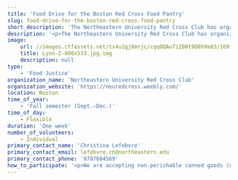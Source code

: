 ```yaml
---
title: 'Food Drive for the Boston Red Cross Food Pantry'
slug: food-drive-for-the-boston-red-cross-food-pantry
short_description: 'The Northeastern University Red Cross Club has organized a food drive for the Boston Red Cross Food Pantry'
description: '<p>The Northeastern University Red Cross Club has organized a food drive for the Boston Red Cross Food Pantry in collaboration with the NU Global Health Initiative, the National Residence Hall Honorary, and several other Northeastern clubs. Our mission is to provide relief to victims of disaster and help people prevent, prepare for, and respond to emergencies.</p>'
image:
    url: //images.ctfassets.net/ts4u2gj8mrjc/cqqOQAoTiZ08t9O8h9m83/1697b5ecaa68699c480c63cff8d76a3d/Lynn-2-800x533.jpg.img.jpeg
    title: Lynn-2-800x533.jpg.img
    description: null
type:
    - 'Food Justice'
organization_name: 'Northeastern University Red Cross Club'
organization_website: 'https://neuredcross.weebly.com/'
location: Boston
time_of_year:
    - 'Fall semester (Sept.–Dec.)'
time_of_day:
    - Flexible
duration: 'One week'
number_of_volunteers:
    - Individual
primary_contact_name: 'Christina Lefebvre'
primary_contact_email: lefebvre.ch@northeastern.edu
primary_contact_phone: '9787604569'
how_to_participate: '<p>We are accepting non-perishable canned goods (no glassware). Our on campus boxes are located outside the CCE offices (172 Curry and 2nd floor of Hastings), outside the CSI office (240 Curry), and in Curry Crossing at the ground floor information desk.  Our off campus boxes are located at Whole Foods, the Stop and Shop on Mission Hill, and the Star Market on Huntington. Monetary donations can be made via gofundme at this link: https://gf.me/u/y5quqp</p>'
---
```

